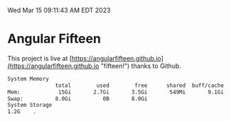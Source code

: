Wed Mar 15 09:11:43 AM EDT 2023

# Angular Fifteen


This project is live at [https://angularfifteen.github.io](https://angularfifteen.github.io "fifteen!") thanks to Github.

```bash
System Memory
               total        used        free      shared  buff/cache   available
Mem:            15Gi       2.7Gi       3.5Gi       549Mi       9.1Gi        11Gi
Swap:          8.0Gi          0B       8.0Gi
System Storage
1.2G	.
